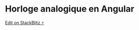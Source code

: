 # Horloge analogique en Angular


[Edit on StackBlitz ⚡️](https://stackblitz.com/edit/github-obmjes-99r25t)